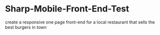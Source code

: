 # Sharp-Mobile-Front-End-Test
create a responsive one page front-end for a local restaurant that sells the best burgers in town
